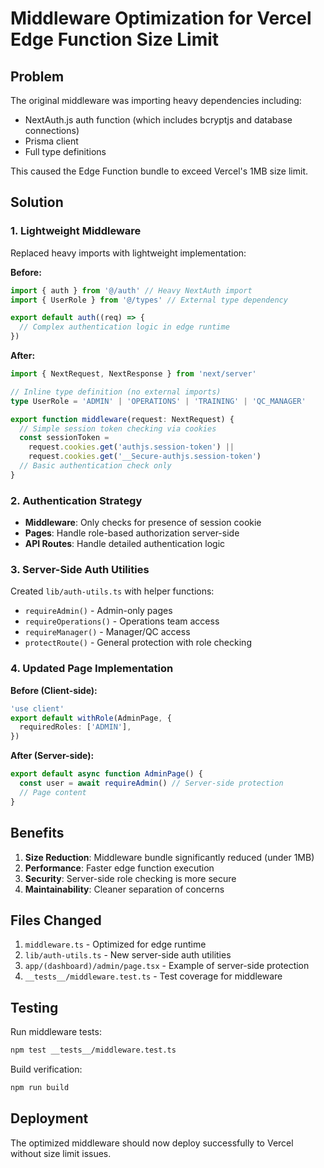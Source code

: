 # Middleware Optimization for Vercel Edge Function Size Limit

## Problem

The original middleware was importing heavy dependencies including:

- NextAuth.js auth function (which includes bcryptjs and database connections)
- Prisma client
- Full type definitions

This caused the Edge Function bundle to exceed Vercel's 1MB size limit.

## Solution

### 1. Lightweight Middleware

Replaced heavy imports with lightweight implementation:

**Before:**

```typescript
import { auth } from '@/auth' // Heavy NextAuth import
import { UserRole } from '@/types' // External type dependency

export default auth((req) => {
  // Complex authentication logic in edge runtime
})
```

**After:**

```typescript
import { NextRequest, NextResponse } from 'next/server'

// Inline type definition (no external imports)
type UserRole = 'ADMIN' | 'OPERATIONS' | 'TRAINING' | 'QC_MANAGER'

export function middleware(request: NextRequest) {
  // Simple session token checking via cookies
  const sessionToken =
    request.cookies.get('authjs.session-token') ||
    request.cookies.get('__Secure-authjs.session-token')
  // Basic authentication check only
}
```

### 2. Authentication Strategy

- **Middleware**: Only checks for presence of session cookie
- **Pages**: Handle role-based authorization server-side
- **API Routes**: Handle detailed authentication logic

### 3. Server-Side Auth Utilities

Created `lib/auth-utils.ts` with helper functions:

- `requireAdmin()` - Admin-only pages
- `requireOperations()` - Operations team access
- `requireManager()` - Manager/QC access
- `protectRoute()` - General protection with role checking

### 4. Updated Page Implementation

**Before (Client-side):**

```typescript
'use client'
export default withRole(AdminPage, {
  requiredRoles: ['ADMIN'],
})
```

**After (Server-side):**

```typescript
export default async function AdminPage() {
  const user = await requireAdmin() // Server-side protection
  // Page content
}
```

## Benefits

1. **Size Reduction**: Middleware bundle significantly reduced (under 1MB)
2. **Performance**: Faster edge function execution
3. **Security**: Server-side role checking is more secure
4. **Maintainability**: Cleaner separation of concerns

## Files Changed

1. `middleware.ts` - Optimized for edge runtime
2. `lib/auth-utils.ts` - New server-side auth utilities
3. `app/(dashboard)/admin/page.tsx` - Example of server-side protection
4. `__tests__/middleware.test.ts` - Test coverage for middleware

## Testing

Run middleware tests:

```bash
npm test __tests__/middleware.test.ts
```

Build verification:

```bash
npm run build
```

## Deployment

The optimized middleware should now deploy successfully to Vercel without size limit issues.

